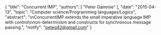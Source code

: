 {
    "title": "Concurrent IMP",
    "authors": [
        "Peter Gammie"
    ],
    "date": "2015-04-13",
    "topic": "Computer science/Programming languages/Logics",
    "abstract": "\nConcurrentIMP extends the small imperative language IMP with control\nnon-determinism and constructs for synchronous message passing.",
    "notify": "peteg42@gmail.com"
}